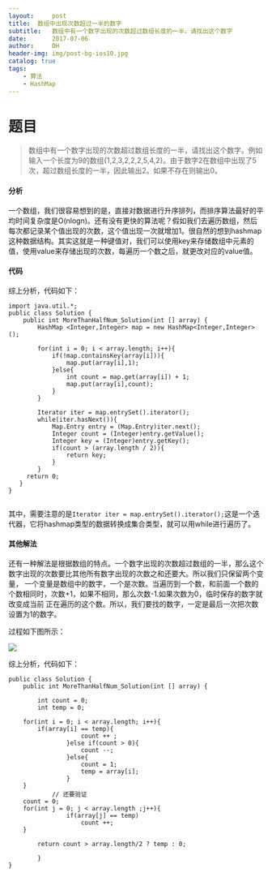 ```yaml
---
layout:     post
title:  数组中出现次数超过一半的数字
subtitle:   数组中有一个数字出现的次数超过数组长度的一半，请找出这个数字
date:       2017-07-06
author:     DH
header-img: img/post-bg-ios10.jpg
catalog: true
tags:
    - 算法
    - HashMap
---
```


# 题目
>数组中有一个数字出现的次数超过数组长度的一半，请找出这个数字。例如输入一个长度为9的数组{1,2,3,2,2,2,5,4,2}。由于数字2在数组中出现了5次，超过数组长度的一半，因此输出2。如果不存在则输出0。
 
#### 分析

一个数组，我们很容易想到的是，直接对数据进行升序排列，而排序算法最好的平均时间复杂度是O(nlogn)。还有没有更快的算法呢？假如我们去遍历数组，然后每次都记录某个值出现的次数，这个值出现一次就增加1。很自然的想到hashmap这种数据结构。其实这就是一种键值对，我们可以使用key来存储数组中元素的值，使用value来存储出现的次数，每遍历一个数之后，就更改对应的value值。

#### 代码

综上分析，代码如下：

```
import java.util.*; 
public class Solution {
    public int MoreThanHalfNum_Solution(int [] array) {
        HashMap <Integer,Integer> map = new HashMap<Integer,Integer>();
        
        for(int i = 0; i < array.length; i++){
            if(!map.containsKey(array[i])){
                map.put(array[i],1);
            }else{
                int count = map.get(array[i]) + 1;
                map.put(array[i],count);
            }
        }
        
        Iterator iter = map.entrySet().iterator();
        while(iter.hasNext()){
            Map.Entry entry = (Map.Entry)iter.next();
            Integer count = (Integer)entry.getValue();
            Integer key = (Integer)entry.getKey();
            if(count > (array.length / 2)){
                return key;
            }
        }
     return 0;
   }
}		


```

其中，需要注意的是`Iterator iter = map.entrySet().iterator();`这是一个迭代器，它将hashmap类型的数据转换成集合类型，就可以用while进行遍历了。
    
#### 其他解法

还有一种解法是根据数组的特点。一个数字出现的次数超过数组的一半，那么这个数字出现的次数要比其他所有数字出现的次数之和还要大。所以我们只保留两个变量，
一个变量是数组中的数字，一个是次数。当遍历到一个数，和前面一个数的个数相同时，次数+1，如果不相同，那么次数-1.如果次数为0，临时保存的数字就改变成当前
正在遍历的这个数。所以，我们要找的数字，一定是最后一次把次数设置为1的数字。

过程如下图所示：

![](https://ws2.sinaimg.cn/large/006tNc79gy1fhagihln58j30if0ldmy0.jpg)

综上分析，代码如下：

```
public class Solution {
	public int MoreThanHalfNum_Solution(int [] array) {
       
        int count = 0;
        int temp = 0;
        
	for(int i = 0; i < array.length; i++){
		if(array[i] == temp){
                    count ++ ;
                }else if(count > 0){
                    count --;
                }else{
                    count = 1;
                    temp = array[i];
                }
	}
            // 还要验证
	count = 0;
	for(int j = 0; j < array.length ;j++){
                if(array[j] == temp)
                    count ++;
	}
        
		return count > array.length/2 ? temp : 0;
            
        }
}	

```
   


